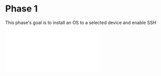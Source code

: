 # Phase 1

This phase's goal is to install an OS to a selected device and enable SSH
![Next](./01-Choosing-computer-type.md)
